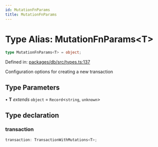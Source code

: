 ```yaml
---
id: MutationFnParams
title: MutationFnParams
---
```


<!-- DO NOT EDIT: this page is autogenerated from the type comments -->

# Type Alias: MutationFnParams\<T\>

```ts
type MutationFnParams<T> = object;
```

Defined in: [packages/db/src/types.ts:137](https://github.com/TanStack/db/blob/main/packages/db/src/types.ts#L137)

Configuration options for creating a new transaction

## Type Parameters

• **T** *extends* `object` = `Record`\<`string`, `unknown`\>

## Type declaration

### transaction

```ts
transaction: TransactionWithMutations<T>;
```
